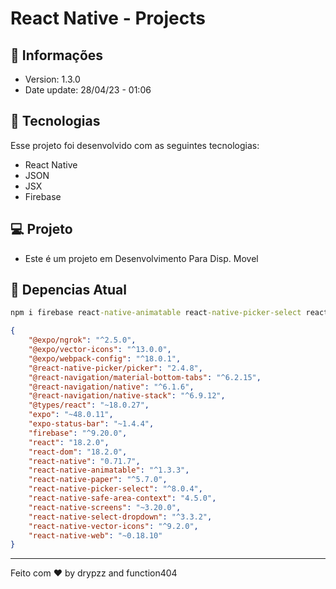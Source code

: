 # React Native - Projects

## 📰 Informações

- Version: 1.3.0
- Date update: 28/04/23 - 01:06

## 🚀 Tecnologias

Esse projeto foi desenvolvido com as seguintes tecnologias:

- React Native
- JSON
- JSX
- Firebase

## 💻 Projeto

- Este é um projeto em Desenvolvimento Para Disp. Movel

## 🔧 Depencias Atual

```cmd
npm i firebase react-native-animatable react-native-picker-select react-native-safe-area-context react-native-select-dropdown react-native-web react-native-vector-icons react-native-screens react-native-paper @react-navigation/native @react-navigation/native-stack @react-navigation/material-bottom-tabs @expo/vector-icons @expo/webpack-config @expo/ngrok expo-status-bar expo
```

```json
{
    "@expo/ngrok": "^2.5.0",
    "@expo/vector-icons": "^13.0.0",
    "@expo/webpack-config": "^18.0.1",
    "@react-native-picker/picker": "2.4.8",
    "@react-navigation/material-bottom-tabs": "^6.2.15",
    "@react-navigation/native": "^6.1.6",
    "@react-navigation/native-stack": "^6.9.12",
    "@types/react": "~18.0.27",
    "expo": "~48.0.11",
    "expo-status-bar": "~1.4.4",
    "firebase": "^9.20.0",
    "react": "18.2.0",
    "react-dom": "18.2.0",
    "react-native": "0.71.7",
    "react-native-animatable": "^1.3.3",
    "react-native-paper": "^5.7.0",
    "react-native-picker-select": "^8.0.4",
    "react-native-safe-area-context": "4.5.0",
    "react-native-screens": "~3.20.0",
    "react-native-select-dropdown": "^3.3.2",
    "react-native-vector-icons": "^9.2.0",
    "react-native-web": "~0.18.10"
}
```

---

Feito com ♥ by drypzz and function404
